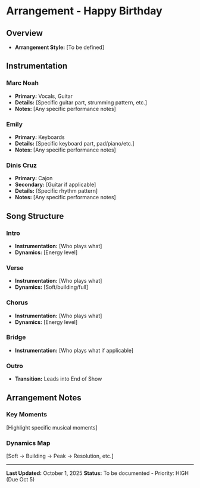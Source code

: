 # Arrangement - Happy Birthday

## Overview
- **Arrangement Style:** [To be defined]

## Instrumentation

### Marc Noah
- **Primary:** Vocals, Guitar
- **Details:** [Specific guitar part, strumming pattern, etc.]
- **Notes:** [Any specific performance notes]

### Emily
- **Primary:** Keyboards
- **Details:** [Specific keyboard part, pad/piano/etc.]
- **Notes:** [Any specific performance notes]

### Dinis Cruz
- **Primary:** Cajon
- **Secondary:** [Guitar if applicable]
- **Details:** [Specific rhythm pattern]
- **Notes:** [Any specific performance notes]

## Song Structure

### Intro
- **Instrumentation:** [Who plays what]
- **Dynamics:** [Energy level]

### Verse
- **Instrumentation:** [Who plays what]
- **Dynamics:** [Soft/building/full]

### Chorus
- **Instrumentation:** [Who plays what]
- **Dynamics:** [Energy level]

### Bridge
- **Instrumentation:** [Who plays what if applicable]

### Outro
- **Transition:** Leads into End of Show

## Arrangement Notes

### Key Moments
[Highlight specific musical moments]

### Dynamics Map
[Soft → Building → Peak → Resolution, etc.]

---

**Last Updated:** October 1, 2025
**Status:** To be documented - Priority: HIGH (Due Oct 5)
